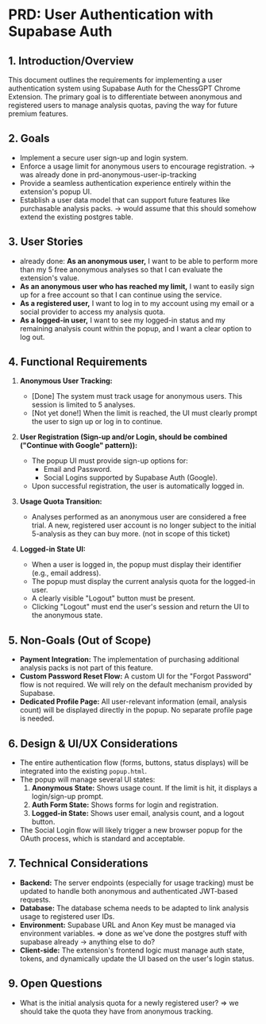 # PRD: User Authentication with Supabase Auth

## 1. Introduction/Overview

This document outlines the requirements for implementing a user authentication system using Supabase Auth for the ChessGPT Chrome Extension. The primary goal is to differentiate between anonymous and registered users to manage analysis quotas, paving the way for future premium features.

## 2. Goals

-   Implement a secure user sign-up and login system.
-   Enforce a usage limit for anonymous users to encourage registration. -> was already done in prd-anonymous-user-ip-tracking
-   Provide a seamless authentication experience entirely within the extension's popup UI.
-   Establish a user data model that can support future features like purchasable analysis packs. -> would assume that this should somehow extend the existing postgres table.

## 3. User Stories

-   already done: **As an anonymous user,** I want to be able to perform more than my 5 free anonymous analyses so that I can evaluate the extension's value.
-   **As an anonymous user who has reached my limit,** I want to easily sign up for a free account so that I can continue using the service.
-   **As a registered user,** I want to log in to my account using my email or a social provider to access my analysis quota.
-   **As a logged-in user,** I want to see my logged-in status and my remaining analysis count within the popup, and I want a clear option to log out.

## 4. Functional Requirements

1.  **Anonymous User Tracking:**
    -   [Done] The system must track usage for anonymous users. This session is limited to 5 analyses.
    -   [Not yet done!] When the limit is reached, the UI must clearly prompt the user to sign up or log in to continue.

2.  **User Registration (Sign-up and/or Login, should be combined ("Continue with Google" pattern)):**
    -   The popup UI must provide sign-up options for:
        -   Email and Password.
        -   Social Logins supported by Supabase Auth (Google).
    -   Upon successful registration, the user is automatically logged in.

4.  **Usage Quota Transition:**
    -   Analyses performed as an anonymous user are considered a free trial. A new, registered user account is no longer subject to the initial 5-analysis as they can buy more. (not in scope of this ticket)

5.  **Logged-in State UI:**
    -   When a user is logged in, the popup must display their identifier (e.g., email address).
    -   The popup must display the current analysis quota for the logged-in user.
    -   A clearly visible "Logout" button must be present.
    -   Clicking "Logout" must end the user's session and return the UI to the anonymous state.

## 5. Non-Goals (Out of Scope)

-   **Payment Integration:** The implementation of purchasing additional analysis packs is not part of this feature.
-   **Custom Password Reset Flow:** A custom UI for the "Forgot Password" flow is not required. We will rely on the default mechanism provided by Supabase.
-   **Dedicated Profile Page:** All user-relevant information (email, analysis count) will be displayed directly in the popup. No separate profile page is needed.

## 6. Design & UI/UX Considerations

-   The entire authentication flow (forms, buttons, status displays) will be integrated into the existing `popup.html`.
-   The popup will manage several UI states:
    1.  **Anonymous State:** Shows usage count. If the limit is hit, it displays a login/sign-up prompt.
    2.  **Auth Form State:** Shows forms for login and registration.
    3.  **Logged-in State:** Shows user email, analysis count, and a logout button.
-   The Social Login flow will likely trigger a new browser popup for the OAuth process, which is standard and acceptable.

## 7. Technical Considerations

-   **Backend:** The server endpoints (especially for usage tracking) must be updated to handle both anonymous and authenticated JWT-based requests.
-   **Database:** The database schema needs to be adapted to link analysis usage to registered user IDs.
-   **Environment:** Supabase URL and Anon Key must be managed via environment variables. => done as we've done the postgres stuff with supabase already -> anything else to do?
-   **Client-side:** The extension's frontend logic must manage auth state, tokens, and dynamically update the UI based on the user's login status.

## 9. Open Questions

-   What is the initial analysis quota for a newly registered user? => we should take the quota they have from anonymous tracking.
